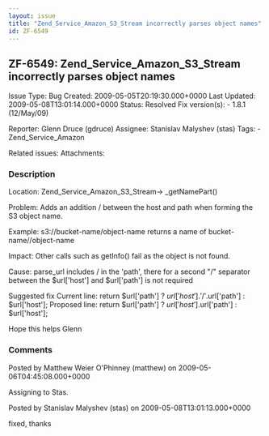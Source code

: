 ```yaml
---
layout: issue
title: "Zend_Service_Amazon_S3_Stream incorrectly parses object names"
id: ZF-6549
---
```


ZF-6549: Zend\_Service\_Amazon\_S3\_Stream incorrectly parses object names
--------------------------------------------------------------------------

 Issue Type: Bug Created: 2009-05-05T20:19:30.000+0000 Last Updated: 2009-05-08T13:01:14.000+0000 Status: Resolved Fix version(s): - 1.8.1 (12/May/09)
 
 Reporter:  Glenn Druce (gdruce)  Assignee:  Stanislav Malyshev (stas)  Tags: - Zend\_Service\_Amazon
 
 Related issues: 
 Attachments: 
### Description

Location: Zend\_Service\_Amazon\_S3\_Stream-> \_getNamePart()

Problem: Adds an addition / between the host and path when forming the S3 object name.

Example: <a>s3://bucket-name/object-name</a> returns a name of bucket-name//object-name

Impact: Other calls such as getInfo() fail as the object is not found.

Cause: parse\_url includes / in the 'path', there for a second "/" separator between the $url['host'] and $url['path'] is not required

Suggested fix Current line: return $url['path'] ? $url['host'].'/'.$url['path'] : $url['host']; Proposed line: return $url['path'] ? $url['host'].$url['path'] : $url['host'];

Hope this helps Glenn

 

 

### Comments

Posted by Matthew Weier O'Phinney (matthew) on 2009-05-06T04:45:08.000+0000

Assigning to Stas.

 

 

Posted by Stanislav Malyshev (stas) on 2009-05-08T13:01:13.000+0000

fixed, thanks

 

 